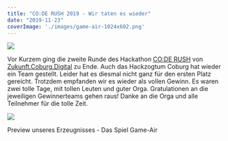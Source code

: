 ```yaml
---
title: "CO:DE RUSH 2019 - Wir taten es wieder"
date: "2019-11-23"
coverImage: './images/game-air-1024x602.png'
---
```


![](../images/coderush.png)

Vor Kurzem ging die zweite Runde des Hackathon [CO:DE RUSH](https://www.zukunftcoburgdigital.de/code-rush/) von [Zukunft.Coburg.Digital](https://www.zukunftcoburgdigital.de/) zu Ende. Auch das Hackzogtum Coburg hat wieder ein Team gestellt. Leider hat es diesmal nicht ganz für den ersten Platz gereicht. Trotzdem empfanden wir es wieder als vollen Gewinn. Es waren zwei tolle Tage, mit tollen Leuten und guter Orga. Gratulationen an die jeweiligen Gewinnerteams gehen raus! Danke an die Orga und alle Teilnehmer für die tolle Zeit.

![](../images/game-air-1024x602.png)

Preview unseres Erzeugnisses - Das Spiel Game-Air
